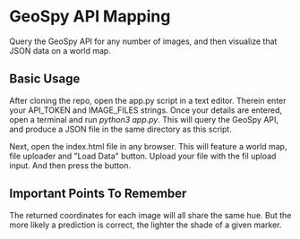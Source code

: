 # GeoSpy API Mapping
Query the GeoSpy API for any number of images, and then visualize that JSON data on a world map.

## Basic Usage
After cloning the repo, open the app.py script in a text editor. Therein enter your API_TOKEN and IMAGE_FILES strings. Once your details are entered, open a terminal and run *python3 app.py*. This will query the GeoSpy API, and produce a JSON file in the same directory as this script.

Next, open the index.html file in any browser. This will feature a world map, file uploader and "Load Data" button. Upload your file with the fil upload input. And then press the button.

## Important Points To Remember
The returned coordinates for each image will all share the same hue. But the more likely a prediction is correct, the lighter the shade of a given marker.
